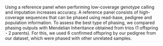 Using a reference panel when performing low-coverage genotype calling and imputation increases accuracy.
A reference panel consists of high-coverage sequences that can be phased using read-base, pedigree and population information. 
To assess the best type of phasing, we compared phasing outputs with Mendelian Inheritance obtained from trios (1 offspring - 2 parents). 
For this, we used 6 confirmed offspring by our pedigree from our dataset, which were phased with other unrelated samples. 
